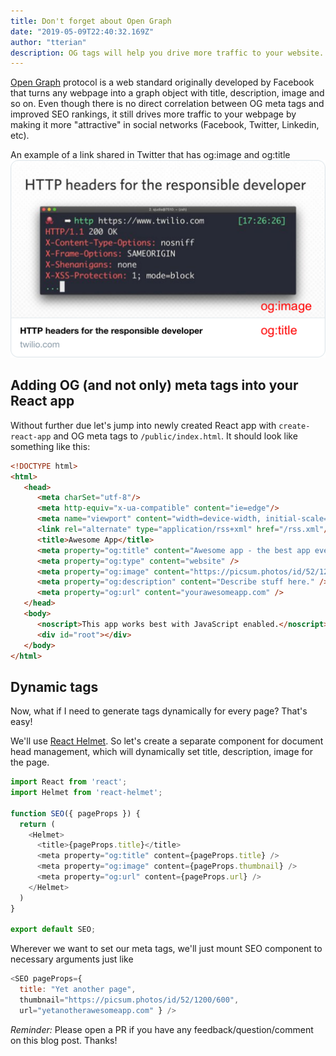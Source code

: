 ```yaml
---
title: Don't forget about Open Graph
date: "2019-05-09T22:40:32.169Z"
author: "tterian"
description: OG tags will help you drive more traffic to your website.
---
```


[Open Graph](http://ogp.me/) protocol is a web standard originally developed by Facebook that turns any webpage into a graph object with title, description, image and so on. Even though there is no direct correlation between OG meta tags and improved SEO rankings, it still drives more traffic to your webpage by making it more "attractive" in social networks (Facebook, Twitter, Linkedin, etc).

An example of a link shared in Twitter that has og:image and og:title
<img src="./og-example.png" alt="og-tags" title="OG tag example" />

## Adding OG (and not only) meta tags into your React app

Without further due let's jump into newly created React app with `create-react-app` and OG meta tags to `/public/index.html`. It should look like something like this:

```html
<!DOCTYPE html>
<html>
   <head>
      <meta charSet="utf-8"/>
      <meta http-equiv="x-ua-compatible" content="ie=edge"/>
      <meta name="viewport" content="width=device-width, initial-scale=1, shrink-to-fit=no"/>
      <link rel="alternate" type="application/rss+xml" href="/rss.xml"/>
      <title>Awesome App</title>
      <meta property="og:title" content="Awesome app - the best app ever" />
      <meta property="og:type" content="website" />
      <meta property="og:image" content="https://picsum.photos/id/52/1200/600" />
      <meta property="og:description" content="Describe stuff here." />
      <meta property="og:url" content="yourawesomeapp.com" />
   </head>
   <body>
      <noscript>This app works best with JavaScript enabled.</noscript>
      <div id="root"></div>
   </body>
</html>
```

## Dynamic tags

Now, what if I need to generate tags dynamically for every page? That's easy!

We'll use [React Helmet](https://github.com/nfl/react-helmet). So let's create a separate component for document head management, which will dynamically set title, description, image for the page.

```Javascript
import React from 'react';
import Helmet from 'react-helmet';

function SEO({ pageProps }) {
  return (
    <Helmet>
      <title>{pageProps.title}</title>
      <meta property="og:title" content={pageProps.title} />
      <meta property="og:image" content={pageProps.thumbnail} />
      <meta property="og:url" content={pageProps.url} />
    </Helmet>    
  )
}

export default SEO;
```

Wherever we want to set our meta tags, we'll just mount SEO component to necessary arguments just like

```Javascript
<SEO pageProps={
  title: "Yet another page",
  thumbnail="https://picsum.photos/id/52/1200/600",
  url="yetanotherawesomeapp.com" } />
```


*Reminder:* Please open a PR if you have any feedback/question/comment on this blog post. Thanks!